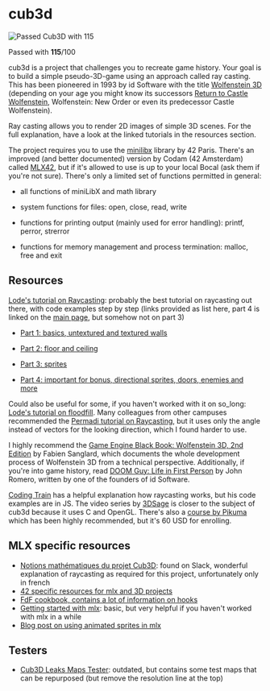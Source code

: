 # cub3d
![Passed Cub3D with 115](https://github.com/byaliego/42-project-badges/blob/main/badges/cub3dm.png)

Passed with **115**/100

cub3d is a project that challenges you to recreate game history. Your goal is to build a simple pseudo-3D-game using an approach called ray casting. This has been pioneered in 1993 by id Software with the title [Wolfenstein 3D](https://github.com/id-Software/wolf3d) (depending on your age you might know its successors [Return to Castle Wolfenstein](https://github.com/id-Software/RTCW-SP), Wolfenstein: New Order or even its predecessor Castle Wolfenstein).

Ray casting allows you to render 2D images of simple 3D scenes. For the full explanation, have a look at the linked tutorials in the resources section.

The project requires you to use the [minilibx](https://github.com/42Paris/minilibx-linux) library by 42 Paris. There's an improved (and better documented) version by Codam (42 Amsterdam) called [MLX42](https://github.com/codam-coding-college/MLX42), but if it's allowed to use is up to your local Bocal (ask them if you're not sure). There's only a limited set of functions permitted in general:

- all functions of miniLibX and math library

- system functions for files: open, close, read, write

- functions for printing output (mainly used for error handling): printf, perror, strerror

- functions for memory management and process termination: malloc, free and exit



## Resources

[Lode's tutorial on Raycasting](https://lodev.org/cgtutor/raycasting.html): probably the best tutorial on raycasting out there, with code examples step by step (links provided as list here, part 4 is linked on the [main page](https://lodev.org/cgtutor/), but somehow not on part 3)

- [Part 1: basics, untextured and textured walls](https://lodev.org/cgtutor/raycasting.html)

- [Part 2: floor and ceiling](https://lodev.org/cgtutor/raycasting2.html)

- [Part 3: sprites](https://lodev.org/cgtutor/raycasting3.html)

- [Part 4: important for bonus, directional sprites, doors, enemies and more](https://lodev.org/cgtutor/raycasting4.html)

Could also be useful for some, if you haven't worked with it on so_long: [Lode's tutorial on floodfill](https://lodev.org/cgtutor/floodfill.html). Many colleagues from other campuses recommended the [Permadi tutorial on Raycasting](https://permadi.com/1996/05/ray-casting-tutorial-table-of-contents/), but it uses only the angle instead of vectors for the looking direction, which I found harder to use.

I highly recommend the [Game Engine Black Book: Wolfenstein 3D, 2nd Edition](https://fabiensanglard.net/gebbwolf3d/) by Fabien Sanglard, which documents the whole development process of Wolfenstein 3D from a technical perspective. Additionally, if you're into game history, read [DOOM Guy: Life in First Person](https://romero.com/shop/p/doomguy) by John Romero, written by one of the founders of id Software.

[Coding Train](https://www.youtube.com/watch?v=vYgIKn7iDH8) has a helpful explanation how raycasting works, but his code examples are in JS. The video series by [3DSage](https://www.youtube.com/watch?v=gYRrGTC7GtA) is closer to the subject of cub3d because it uses C and OpenGL. There's also a [course by Pikuma](https://pikuma.com/courses/raycasting-engine-tutorial-algorithm-javascript) which has been highly recommended, but it's 60 USD for enrolling.

## MLX specific resources

- [Notions mathématiques du projet Cub3D](https://docs.google.com/document/d/1tdNYHg3Mfqf8dr8W6Ajs3seUugwtmaQizZ7BzimkXog/edit): found on Slack, wonderful explanation of raycasting as required for this project, unfortunately only in french
- [42 specific resources for mlx and 3D projects](https://github.com/qst0/ft_libgfx)
- [FdF cookbook, contains a lot of information on hooks](https://stackoverflowteams.com/c/42network/questions/164)
- [Getting started with mlx](https://aurelienbrabant.fr/blog/getting-started-with-the-minilibx): basic, but very helpful if you haven't worked with mlx in a while
- [Blog post on using animated sprites in mlx](http://pulgamecanica.herokuapp.com/posts/mlx-animations)


## Testers

- [Cub3D Leaks Maps Tester](https://github.com/mlaraki/cub3D_leaks_maps_tester): outdated, but contains some test maps that can be repurposed (but remove the resolution line at the top)
